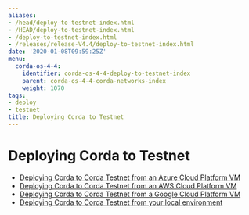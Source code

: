 ```yaml
---
aliases:
- /head/deploy-to-testnet-index.html
- /HEAD/deploy-to-testnet-index.html
- /deploy-to-testnet-index.html
- /releases/release-V4.4/deploy-to-testnet-index.html
date: '2020-01-08T09:59:25Z'
menu:
  corda-os-4-4:
    identifier: corda-os-4-4-deploy-to-testnet-index
    parent: corda-os-4-4-corda-networks-index
    weight: 1070
tags:
- deploy
- testnet
title: Deploying Corda to Testnet
---
```



# Deploying Corda to Testnet



* [Deploying Corda to Corda Testnet from an Azure Cloud Platform VM](azure-vm-explore.md)
* [Deploying Corda to Corda Testnet from an AWS Cloud Platform VM](aws-vm-explore.md)
* [Deploying Corda to Corda Testnet from a Google Cloud Platform VM](gcp-vm.md)
* [Deploying Corda to Corda Testnet from your local environment](deploy-locally.md)



